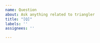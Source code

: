 ```yaml
---
name: Question
about: Ask anything related to triangler
title: "[Q]"
labels: ''
assignees: ''

---
```



